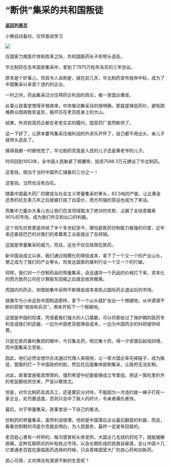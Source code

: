 # “断供”集采的共和国叛徒

[**返回列表页**](/gzh/政事堂2019)

小懒自动备份，仅供查阅学习

![](https://mmbiz.qpic.cn/mmbiz_jpg/rxhS23yu8cMmiafoAbqVyWiascgiceTQG6OybqVe7cPQfFDkwoah18U9nHwExw9Kmt6QLH2RnBnIziborT6N4SZ00w/640?wx_fmt=jpeg)

  

在国家力推医疗体制改革之际，共和国医药长子却带头造反。  

  

华北制药在去年国家集采中，拿到了7975万粒布洛芬的三年协议。

  

原本是个好事儿，但其令人讽刺是，就在前几天，华北制药宣布放弃中标，成为了中国集采以来首个违约的企业。

  

一时之间，药品集采过分压榨药企利润的舆论，被一家国企爆发。  

  

此事让政事堂恨得牙根痒痒，中央推动集采目的很明确，那就是降低药价，避免困难群众因病致贫返贫，搬开压在老百姓身上的大山。

  

结果，外资民营药企都在老老实实的履约，国营药厂竟然断供了。  

  

这一下好了，让原本要骂集采压缩利润的外资乐开怀了，自己都不用出头，亲儿子就带头造反了。

  

搞得我都一时都恍惚了，华北制药究竟是人民的儿子还是黄老爷的儿子。

  

时间回到1953年，全中国人民勒紧了裤腰带，投资7588.3万元建设了华北制药。

  

这笔钱，相当于当时中国外汇储备的三分之一！

  

这笔钱，当然也没有白花。

  

随着中国最大药厂的建成与社会主义带量集采的拳头，82.5吨的产能，让比黄金还贵的抗生素几年之后就被打成了白菜价，西方列强的禁运也成为了笑话。

  

而集中力量办大事儿也让我们在该领域取决了绝对的优势，占据了全球青霉素90%的市场，成为我们外交和出口的利器。

  

这个领先优势更是持续了半个多世纪至今，哪怕是医药仿制能力极强的印度，近年来还委屈巴巴的对我们的青霉素工业盐提出了反倾销。

  

这就是带量集采的威力，而且，这也不仅仅局限在医药。

  

新中国自成立以来，我们通过规模化的降低成本，拿下了一个又一个的产业山头，使之成为了我们的产业拳头，将发达国家的暴利行业一个又一个的打破。

  

同样，我们对一个仿制药品的带量集采，会迅速将一个药品的价格打下来，资本化的西方医药公司在计算股东回报之后就会放弃撤离。

  

而国内的药企，则借助集中采购不断降低成本来抢占国际药企退出后的市场。

  

就像华为小米这些中国制造那样，拿下一个山头就扩张出一个根据地，从中源源不断的获取“税收和兵员”，用来开拓下一个根据地。

  

这就是中国的阳谋，凭借着我们强大的人口基数，可以将那些过了保护期的医药专利变成我们的武器，一边为中国老百姓降低成本，一边为中国药企的科研提供经费。

  

只是在医药暴利集团的眼中，今日集五药，明日集十药，得一夕安寝后起视四境，而中国集采又至矣。

  

因此，他们必然会想尽办法通过代理人来阻挠，让一家大国企率先掉链子，成为叛徒，狠狠的打一下中国政府的脸，然后在后面集体抵制集采，让政府无法反制。

  

对此，政事堂是极其愤恨的，强烈希望中纪委能够成立专案组，把这一窝吃里扒外的老鼠都给抓住来，严惩以儆效尤。

  

但是，对华北制药及其员工，还是要区分对待，不能因为一次违约就一棒子打死一家企业，处罚要适度，否则只会中了敌人的奸计，令亲者痛仇者快。

  

最后，对于带量集采，政事堂说一下自己的看法。

  

仿制药的带量集采，虽然利润很薄，但却是中国落后企业最后翻盘的利器，而且，看看仿制鞋的鸿星尔克就会明白，为人民服务，最终一定是有回报的。

  

老百姓心里有一杆秤的，每次感冒和头疼发热，大国企几毛钱的药吃下，就能缓解病痛，这种互联网式的补贴抢占市场，以及长期形成的民族自豪感，会让中国十几亿普通老百姓在面临医药选择的时候，只会青睐国营大厂的良心药和创新药。

  

民心可用，又何惧没有源源不断的生意呢？  

  

